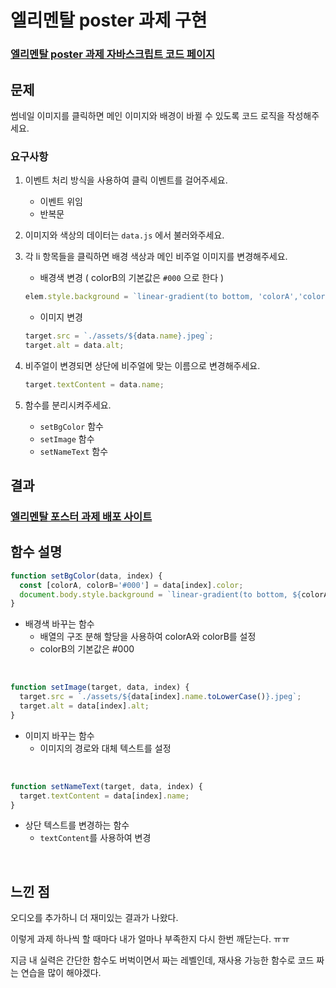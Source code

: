 # 엘리멘탈 poster 과제 구현
### [엘리멘탈 poster 과제 자바스크립트 코드 페이지](https://github.com/happyhye/js-homework/blob/main/mission02/poster/client/js/main.js)

## 문제
썸네일 이미지를 클릭하면 메인 이미지와 배경이 바뀔 수 있도록 코드 로직을 작성해주세요.

### 요구사항

1. 이벤트 처리 방식을 사용하여 클릭 이벤트를 걸어주세요.
    - 이벤트 위임
    - 반복문
2. 이미지와 색상의 데이터는 `data.js` 에서 불러와주세요.
3. 각 li 항목들을 클릭하면 배경 색상과 메인 비주얼 이미지를 변경해주세요.
    - 배경색 변경 ( colorB의 기본값은 `#000` 으로 한다 )
    
    ```jsx
    elem.style.background = `linear-gradient(to bottom, 'colorA','colorB')`;
    ```
    
    - 이미지 변경
    
    ```jsx
    target.src = `./assets/${data.name}.jpeg`;
    target.alt = data.alt;
    ```
    
4. 비주얼이 변경되면 상단에 비주얼에 맞는 이름으로 변경해주세요.
    
    ```jsx
    target.textContent = data.name;
    ```
    
5. 함수를 분리시켜주세요.
    - `setBgColor` 함수
    - `setImage` 함수
    - `setNameText` 함수

## 결과
### [엘리멘탈 포스터 과제 배포 사이트](https://elemental-posters.netlify.app/)

## 함수 설명
```js
function setBgColor(data, index) {
  const [colorA, colorB='#000'] = data[index].color;
  document.body.style.background = `linear-gradient(to bottom, ${colorA}, ${colorB})`;
}
```
- 배경색 바꾸는 함수
  - 배열의 구조 분해 할당을 사용하여 colorA와 colorB를 설정
  - colorB의 기본값은 #000

<br />

```js
function setImage(target, data, index) {
  target.src = `./assets/${data[index].name.toLowerCase()}.jpeg`;
  target.alt = data[index].alt;
}
```
- 이미지 바꾸는 함수
  - 이미지의 경로와 대체 텍스트를 설정

<br />

```js
function setNameText(target, data, index) {
  target.textContent = data[index].name;
}
```
- 상단 텍스트를 변경하는 함수
  - `textContent`를 사용하여 변경

<br />

## 느낀 점
오디오를 추가하니 더 재미있는 결과가 나왔다.

이렇게 과제 하나씩 할 때마다 내가 얼마나 부족한지 다시 한번 깨닫는다. ㅠㅠ

지금 내 실력은 간단한 함수도 버벅이면서 짜는 레벨인데, 재사용 가능한 함수로 코드 짜는 연습을 많이 해야겠다.